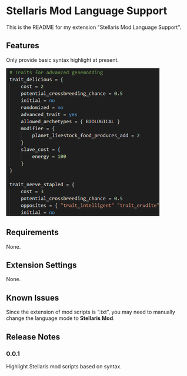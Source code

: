 # Stellaris Mod Language Support

This is the README for my extension "Stellaris Mod Language Support".

## Features

Only provide basic syntax highlight at present.

![](example.png)

## Requirements

None.

## Extension Settings

None.

## Known Issues

Since the extension of mod scripts is “.txt”, you may need to manually change the language mode to **Stellaris Mod**.

## Release Notes

### 0.0.1

Highlight Stellaris mod scripts based on syntax.
